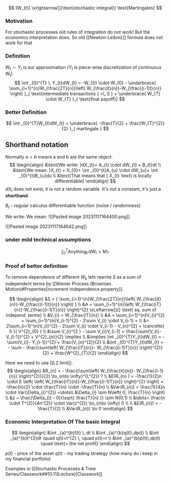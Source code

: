 
$$
(W_{t}) \xrightarrow[]{\text{stochastic integral}} \text{Martingales}
$$
### Motivation
For stochastic processes old rules of integration do not work! But the economics interpretation does. So old [[Newton-Leibniz]] formula does not work for that

### Definition
$W_{t} \sim Y_{t}$ is our approximation ($Y_{t}$ is piece-wise discretization of continuous $W_{t}$)
$$
\int _{0}^{T} \, Y_{t}dW_{t} = -W_{0} \cdot W_{0} - \underbrace{ \sum_{i=1}^{n}W_{\frac{2T}{n}}\left( W_{\frac{it}{n}}-W_{\frac{(i-1)t}{n}} \right) }_{ \text{intermediate transactions } =\, S   }  + \underbrace{ W_{T} \cdot W_{T} }_{ \text{final payoff}}
$$

### Better Definition
$$
\int _{0}^{T}W_{t}dW_{t} = \underbrace{ -\frac{T}{2} + \frac{W_{T}^{2}}{2} }_{ martingale }
$$
## Shorthand notation
Normally $a=b$ means a and b are the same object.
$$
\begin{align}
&\text{We write: }dX_{t}= A_{t} \cdot dW_{t} + B_{t}dt \\
&\text{We mean: }X_{t} = X_{0}+ \int _{0}^{t}A_{u} \cdot dW_{u}+ \int _{0}^{t}B_{u}du  \\
&\text{That means that } X_{t} \text{ is locally differentiable}
\end{align}
$$
$dX_{t}$ does not exist, it is not a random variable. It's not a constant, it's just a **shorthand**.

$B_{t}$ - regular calculus differentiable function (noise / randomness)

We write:                                                          We mean: 
![[Pasted image 20231117164400.png]]

![[Pasted image 20231117164642.png]]

### under mild technical assumptions
$$
\int _{0}^{T}\text{Anything}_{t} \, dW_{t} = M_{T}
$$



### Proof of better definition
To remove dependence of different $W_{k}$ lets rewrite $S$ as a sum of independent terms by [[Wiener Process (Brownian Motion)#Properties|increment independence property]]. 

$$
\begin{align}
&S = { \sum_{i=1}^{n}W_{\frac{2T}{n}}\left( W_{\frac{it}{n}}-W_{\frac{(i-1)t}{n}} \right) } \\
&A = \sum_{i=1}^{n}\left( W_{\frac{iT}{n}}-W_{\frac{(i-1)T}{n}} \right)^{2} \xLeftarrow[]{} \text{ sq. sum of independ. terms} \\
&V_{i} =  W_{\frac{iT}{n}} \\
&A = \sum_{i=1}^{n}V_{i}^{2} + \sum_{i=1}^{n}V_{i-1}^{2} - 2\sum V_{i} \cdot V_{i-1} =  \\
&= 2\sum_{i=1}^{n}V_{i}^{2} - 2\sum V_{i} \cdot V_{i-1} - V_{n}^{2} + \cancelto{ 0 }{ V^{2}_{0} } \\
&\sum V_{i}^{2 } - \sum V_{i}V_{i-1} = \frac{\sum(V_{i}-V_{i-1})^{2} + V^{2}_{n}}{2} \implies \\
&\implies \int _{0}^{T}Y_{t}dW_{t} = - \sum(V_{i}- Y_{i-1})^{2} + \frac{V_{n}^{2}}{2}  \\
&\int _{0}^{T}Y_{t}dW_{t} = - \sum - \frac{\sum\left( W_{\frac{iT}{n}}- W_{\frac{(i-1)T}{n}} \right)^{2}}{2} + \frac{W^{2}_{T}}{2}
\end{align}
$$

Here we need to use [[L2 limit]].
$$
\begin{align}
&R_{n} = - \frac{{\sum\left( W_{\frac{it}{n}}- W_{\frac{i-1}{n}} \right)^{2}}}{2} \to_{n\to \infty}^{L^{2}} ? \\
&E(R_{n} ) = -\frac{1}{2}n \cdot E \left( \left( W_{\frac{iT}{n}}-W_{\frac{(i-1)T}{n}} \right)^{2} \right) = -\frac{n}{2} \cdot \frac{T}{n} \cdot -\frac{T}{n} \\
&Var(R_{n}) = \frac{1}{4}n \cdot Var(\Delta_{i}^{2}) =\dots\\
&\Delta_{i} \sim N\left( 0; \frac{T}{n} \right) \\
&z = \frac{\Delta_{i} - 0}{\sqrt{ \frac{T}{n} }} \sim N(0;1) \\
&\dots= \frac{n \cdot T^{2}}{4n^{2}} \cdot Var(z^{2}) \to_{n\to \infty} 0 \\ \\
&E(R_{n}) = -\frac{T}{2} \\
&Var(R_{n}) \to 0
\end{align}
$$



### Economic Interpretation Of The basic Integral
$$
\begin{align}
&\int _{a}^{b}f(t) \, dt  \\
&\int _{a}^{b}q(t)\,dp(t)   \\
&\int _{a}^{b}t^{2}dt  \quad q(t)=t^{2} \, \quad p(t)=t \\
&\int _{a}^{b}p(t)\,dp(t)  \quad \text{= the net profit}
\end{align}
$$

$p(t)$ - price of the asset
$q(t)$ - my trading strategy (how many do i keep in my financial portfolio)

Examples in [[Stochastic Processes & Time Series/Classwork##10.11(Lecture)|Classwork]]

